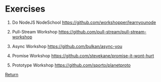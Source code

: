 # Exercises

1. Do NodeJS NodeSchool https://github.com/workshopper/learnyounode

2. Pull-Stream Workshop https://github.com/pull-stream/pull-stream-workshop

3. Async Workshop https://github.com/bulkan/async-you

4. Promise Workshop https://github.com/stevekane/promise-it-wont-hurt

5. Prototype Workshop https://github.com/sporto/planetproto

[Return](./)
